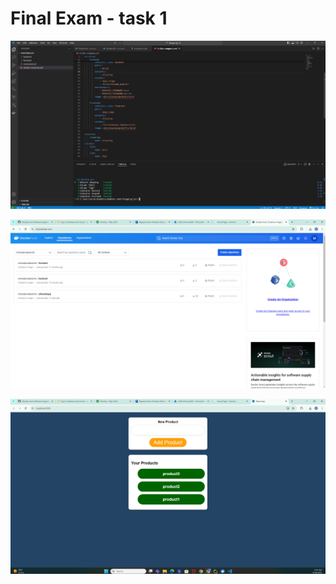 # Final Exam - task 1

![task1](screenshots/1.png)

![task1](screenshots/2.png)

![task1](screenshots/3.png)
